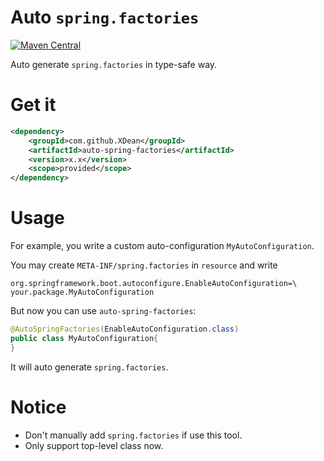 # Auto `spring.factories`
[![Maven Central](https://maven-badges.herokuapp.com/maven-central/com.github.XDean/auto-spring-factories/badge.svg)](https://maven-badges.herokuapp.com/maven-central/com.github.XDean/auto-spring-factories)

Auto generate `spring.factories` in type-safe way.

# Get it

```xml
<dependency>
    <groupId>com.github.XDean</groupId>
    <artifactId>auto-spring-factories</artifactId>
    <version>x.x</version>
    <scope>provided</scope>
</dependency>
```

# Usage

For example, you write a custom auto-configuration `MyAutoConfiguration`.

You may create `META-INF/spring.factories` in `resource` and write

```properties
org.springframework.boot.autoconfigure.EnableAutoConfiguration=\
your.package.MyAutoConfiguration
```

But now you can use `auto-spring-factories`:

```java
@AutoSpringFactories(EnableAutoConfiguration.class)
public class MyAutoConfiguration{
}
```

It will auto generate `spring.factories`.

# Notice

- Don't manually add `spring.factories` if use this tool.
- Only support top-level class now.